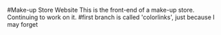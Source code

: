 #Make-up Store Website
This is the front-end of a make-up store. Continuing to work on it. 
#first branch is called 'colorlinks', just because I may forget